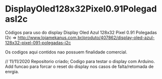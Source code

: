 # DisplayOled128x32Pixel0.91PolegadasI2c
Códigos para uso do display Display Oled Azul 128x32 Pixel 0.91 Polegadas I2c => http://www.lojamekanus.com.br/produto/407862/display-oled-azul-128x32-pixel-091-polegadas-i2c

Os codigos aqui contidos nao possuem finalidade comercial. 

// 11/11/2020 
    Repositorio criado;
    Codigo para testar o display com Arduino. Add funcao para forcar o reset do display nos casos de falta/retomada de enrgia.


